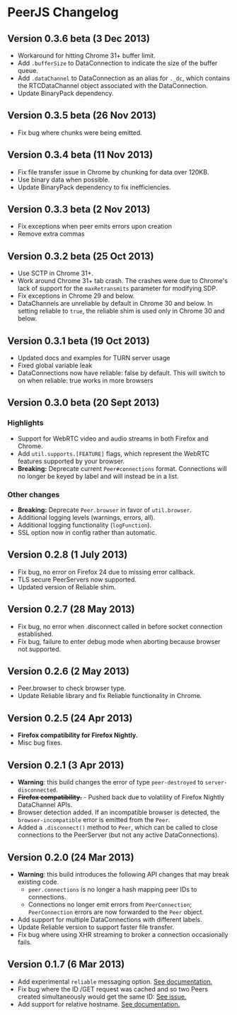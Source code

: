 # PeerJS Changelog

## Version 0.3.6 beta (3 Dec 2013)
* Workaround for hitting Chrome 31+ buffer limit.
* Add `.bufferSize` to DataConnection to indicate the size of the buffer queue.
* Add `.dataChannel` to DataConnection as an alias for `._dc`, which contains
  the RTCDataChannel object associated with the DataConnection.
* Update BinaryPack dependency.

## Version 0.3.5 beta (26 Nov 2013)
* Fix bug where chunks were being emitted.

## Version 0.3.4 beta (11 Nov 2013)
* Fix file transfer issue in Chrome by chunking for data over 120KB.
* Use binary data when possible.
* Update BinaryPack dependency to fix inefficiencies.

## Version 0.3.3 beta (2 Nov 2013)
* Fix exceptions when peer emits errors upon creation
* Remove extra commas

## Version 0.3.2 beta (25 Oct 2013)
* Use SCTP in Chrome 31+.
* Work around Chrome 31+ tab crash. The crashes were due to Chrome's lack of support for the `maxRetransmits` parameter for modifying SDP.
* Fix exceptions in Chrome 29 and below.
* DataChannels are unreliable by default in Chrome 30 and below. In setting
  reliable to `true`, the reliable shim is used only in Chrome 30 and below.

## Version 0.3.1 beta (19 Oct 2013)
* Updated docs and examples for TURN server usage
* Fixed global variable leak
* DataConnections now have reliable: false by default. This will switch to on when reliable: true works in more browsers

## Version 0.3.0 beta (20 Sept 2013)

### Highlights
* Support for WebRTC video and audio streams in both Firefox and Chrome.
* Add `util.supports.[FEATURE]` flags, which represent the WebRTC features
  supported by your browser.
* **Breaking:** Deprecate current `Peer#connections` format. Connections will no longer be
  keyed by label and will instead be in a list.

### Other changes
* **Breaking:** Deprecate `Peer.browser` in favor of `util.browser`.
* Additional logging levels (warnings, errors, all).
* Additional logging functionality (`logFunction`).
* SSL option now in config rather than automatic.

## Version 0.2.8 (1 July 2013)
* Fix bug, no error on Firefox 24 due to missing error callback.
* TLS secure PeerServers now supported.
* Updated version of Reliable shim.

## Version 0.2.7 (28 May 2013)
* Fix bug, no error when .disconnect called in before socket connection established.
* Fix bug, failure to enter debug mode when aborting because browser not supported.

## Version 0.2.6 (2 May 2013)
* Peer.browser to check browser type.
* Update Reliable library and fix Reliable functionality in Chrome.

## Version 0.2.5 (24 Apr 2013)
* **Firefox compatibility for Firefox Nightly.**
* Misc bug fixes.

## Version 0.2.1 (3 Apr 2013)
* **Warning**: this build changes the error of type `peer-destroyed` to `server-disconnected`.
* ~~**Firefox compatibility.**~~ - Pushed back due to volatility of Firefox Nightly DataChannel APIs.
* Browser detection added. If an incompatible browser is detected, the `browser-incompatible` error is emitted from the `Peer`.
* Added a `.disconnect()` method to `Peer`, which can be called to close connections to the PeerServer (but not any active DataConnections).

## Version 0.2.0 (24 Mar 2013)
* **Warning**: this build introduces the following API changes that may break existing code.
  * `peer.connections` is no longer a hash mapping peer IDs to connections.
  * Connections no longer emit errors from `PeerConnection`; `PeerConnection` errors are now forwarded to the `Peer` object.
* Add support for multiple DataConnections with different labels.
* Update Reliable version to support faster file transfer.
* Fix bug where using XHR streaming to broker a connection occasionally fails.

## Version 0.1.7 (6 Mar 2013)
* Add experimental `reliable` messaging option. [See documentation.](https://github.com/peers/peerjs/blob/master/docs/api.md#experimental-reliable-and-large-file-transfer)
* Fix bug where the ID /GET request was cached and so two Peers created simultaneously would get the same ID: [See issue.](https://github.com/peers/peerjs-server/issues/2)
* Add support for relative hostname. [See documentation.](https://github.com/peers/peerjs/blob/master/docs/api.md#new-peerid-options)
